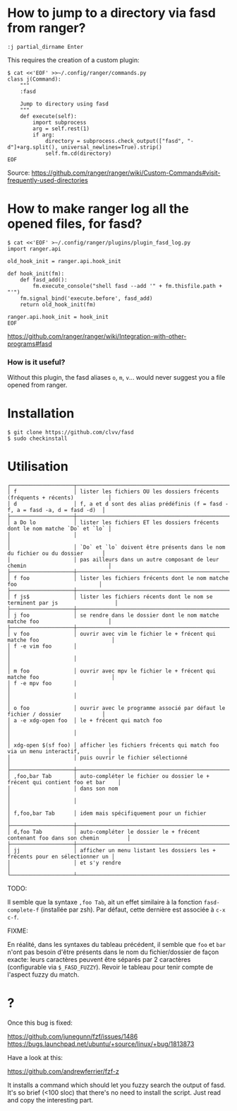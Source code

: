 # How to jump to a directory via fasd from ranger?

    :j partial_dirname Enter

This requires the creation of a custom plugin:

    $ cat <<'EOF' >>~/.config/ranger/commands.py
    class j(Command):
        """
        :fasd

        Jump to directory using fasd
        """
        def execute(self):
            import subprocess
            arg = self.rest(1)
            if arg:
                directory = subprocess.check_output(["fasd", "-d"]+arg.split(), universal_newlines=True).strip()
                self.fm.cd(directory)
    EOF

Source: <https://github.com/ranger/ranger/wiki/Custom-Commands#visit-frequently-used-directories>

# How to make ranger log all the opened files, for fasd?

    $ cat <<'EOF' >~/.config/ranger/plugins/plugin_fasd_log.py
    import ranger.api

    old_hook_init = ranger.api.hook_init

    def hook_init(fm):
        def fasd_add():
            fm.execute_console("shell fasd --add '" + fm.thisfile.path + "'")
        fm.signal_bind('execute.before', fasd_add)
        return old_hook_init(fm)

    ranger.api.hook_init = hook_init
    EOF

<https://github.com/ranger/ranger/wiki/Integration-with-other-programs#fasd>

### How is it useful?

Without this plugin, the fasd aliases `o`, `m`, `v`... would never suggest you a
file opened from ranger.

##
# Installation

    $ git clone https://github.com/clvv/fasd
    $ sudo checkinstall

# Utilisation

    ┌────────────────────┬──────────────────────────────────────────────────────────────────────────────┐
    │ f                  │ lister les fichiers OU les dossiers frécents (fréquents + récents)           │
    │ d                  │ f, a et d sont des alias prédéfinis (f = fasd -f, a = fasd -a, d = fasd -d)  │
    ├────────────────────┼──────────────────────────────────────────────────────────────────────────────┤
    │ a Do lo            │ lister les fichiers ET les dossiers frécents dont le nom matche `Do` et `lo` │
    │                    │                                                                              │
    │                    │ `Do` et `lo` doivent être présents dans le nom du fichier ou du dossier      │
    │                    │ pas ailleurs dans un autre composant de leur chemin                          │
    ├────────────────────┼──────────────────────────────────────────────────────────────────────────────┤
    │ f foo              │ lister les fichiers frécents dont le nom matche foo                          │
    ├────────────────────┼──────────────────────────────────────────────────────────────────────────────┤
    │ f js$              │ lister les fichiers récents dont le nom se terminent par js                  │
    ├────────────────────┼──────────────────────────────────────────────────────────────────────────────┤
    │ j foo              │ se rendre dans le dossier dont le nom matche matche foo                      │
    ├────────────────────┼──────────────────────────────────────────────────────────────────────────────┤
    │ v foo              │ ouvrir avec vim le fichier le + frécent qui matche foo                       │
    │ f -e vim foo       │                                                                              │
    │                    │                                                                              │
    │ m foo              │ ouvrir avec mpv le fichier le + frécent qui matche foo                       │
    │ f -e mpv foo       │                                                                              │
    │                    │                                                                              │
    │ o foo              │ ouvrir avec le programme associé par défaut le fichier / dossier             │
    │ a -e xdg-open foo  │ le + frécent qui match foo                                                   │
    │                    │                                                                              │
    │ xdg-open $(sf foo) │ afficher les fichiers frécents qui match foo via un menu interactif,         │
    │                    │ puis ouvrir le fichier sélectionné                                           │
    ├────────────────────┼──────────────────────────────────────────────────────────────────────────────┤
    │ ,foo,bar Tab       │ auto-compléter le fichier ou dossier le + frécent qui contient foo et bar    │
    │                    │ dans son nom                                                                 │
    │                    │                                                                              │
    │ f,foo,bar Tab      │ idem mais spécifiquement pour un fichier                                     │
    ├────────────────────┼──────────────────────────────────────────────────────────────────────────────┤
    │ d,foo Tab          │ auto-compléter le dossier le + frécent contenant foo dans son chemin         │
    ├────────────────────┼──────────────────────────────────────────────────────────────────────────────┤
    │ jj                 │ afficher un menu listant les dossiers les + frécents pour en sélectionner un │
    │                    │ et s'y rendre                                                                │
    └────────────────────┴──────────────────────────────────────────────────────────────────────────────┘

TODO:

Il  semble que  la syntaxe  `,foo Tab`,  ait un  effet similaire  à la  fonction
`fasd-complete-f` (installée par zsh).
Par défaut, cette dernière est associée à `c-x c-f`.


FIXME:

En réalité, dans les syntaxes du tableau précédent, il semble que `foo` et `bar`
n'ont pas besoin d'être présents dans le nom du fichier/dossier de façon exacte:
leurs  caractères  peuvent  être  séparés par  2  caractères  (configurable  via
`$_FASD_FUZZY`).
Revoir le tableau pour tenir compte de l'aspect fuzzy du match.

##
# ?

Once this bug is fixed:

<https://github.com/junegunn/fzf/issues/1486>
<https://bugs.launchpad.net/ubuntu/+source/linux/+bug/1813873>

Have a look at this:

<https://github.com/andrewferrier/fzf-z>

It installs a command which should let you fuzzy search the output of fasd.
It's so brief (<100 sloc) that there's no need to install the script.
Just read and copy the interesting part.

